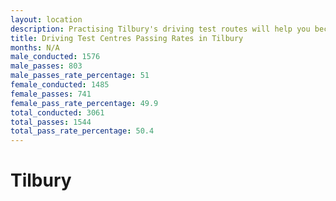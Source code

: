```yaml
---
layout: location
description: Practising Tilbury's driving test routes will help you become more confident in your gear-changing abilities.
title: Driving Test Centres Passing Rates in Tilbury
months: N/A
male_conducted: 1576
male_passes: 803
male_passes_rate_percentage: 51
female_conducted: 1485
female_passes: 741
female_pass_rate_percentage: 49.9
total_conducted: 3061
total_passes: 1544
total_pass_rate_percentage: 50.4
---
```


# Tilbury
